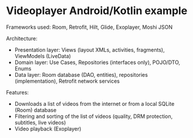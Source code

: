 # Videoplayer Android/Kotlin example
Frameworks used: Room, Retrofit, Hilt, Glide, Exoplayer, Moshi JSON

Architecture:
- Presentation layer: Views (layout XMLs, activities, fragments), ViewModels (LiveData)
- Domain layer: Use Cases, Repositories (interfaces only), POJO/DTO, Enums
- Data layer: Room database (DAO, entities), repositories (implementation), Retrofit network services 

Features:
- Downloads a list of videos from the internet or from a local SQLite (Room) database
- Filtering and sorting of the list of videos (quality, DRM protection, subtitles, live videos)
- Video playback (Exoplayer)
